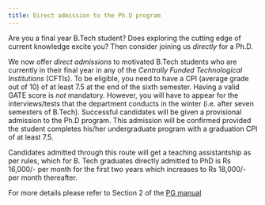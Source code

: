 ```yaml
---
title: Direct admission to the Ph.D program
---
```


Are you a final year B.Tech student? Does exploring the cutting edge
of current knowledge excite you? Then consider joining us *directly*
for a Ph.D.
<!--more-->

We now offer *direct admissions* to motivated B.Tech students who are
currently in their final year in any of the *Centrally Funded
Technological Institutions* (CFTIs). To be eligible, you need to have
a CPI (average grade out of 10) of at least 7.5 at the end of the
sixth semester. Having a valid GATE score is *not* mandatory. However,
you will have to appear for the interviews/tests that the department
conducts in the winter (i.e. after seven semesters of
B.Tech). Successful candidates will be given a provisional admission
to the Ph.D program. This admission will be confirmed provided the
student completes his/her undergraduate program with a graduation CPI
of at least 7.5.

Candidates admitted through this route will get a teaching
assistantship as per rules, which for B. Tech graduates directly
admitted to PhD is Rs 16,000/- per month for the first two years which
increases to Rs 18,000/- per month thereafter.

For more details please refer to Section 2 of the [PG manual]

[PG manual]: <http://www.iitk.ac.in/doaa/PG%20Manual%20Final.pdf> "PG Manual"
